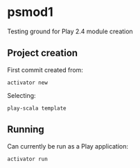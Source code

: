 

# psmod1

Testing ground for Play 2.4 module creation


## Project creation

First commit created from: 

    activator new

Selecting: 

    play-scala template


## Running 

Can currently be run as a Play application: 

    activator run



